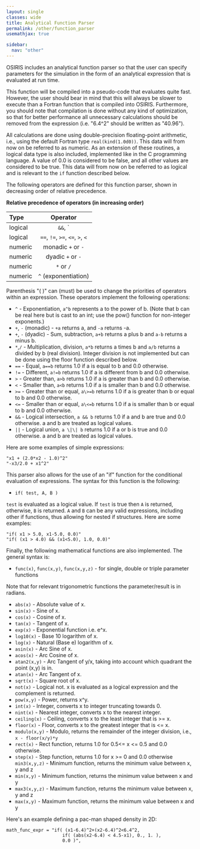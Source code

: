 ```yaml
---
layout: single
classes: wide
title: Analytical Function Parser
permalink: /other/function_parser
usemathjax: true

sidebar:
  nav: "other"
---
```


OSIRIS includes an analytical function parser so that the user can specify parameters for the simulation in the form of an analytical expression that is evaluated at run time.

This function will be compiled into a pseudo-code that evaluates quite fast. However, the user should bear in mind that this will always be slower to execute than a Fortran function that is compiled into OSIRIS. Furthermore, you should note that compilation is done without any kind of optimization, so that for better performance all unnecessary
calculations should be removed from the expression (i.e. "6.4^2" should be written as "40.96").

All calculations are done using double-precision floating-point arithmetic, i.e., using the default Fortran type `real(kind(1.0d0))`. This data will from now on be referred to as numeric. As an extension of these routines, a logical data type is also included, implemented like in the C programming language. A value of 0.0 is considered to be false, and all other values are considered to be true. This data will from now on be referred to as logical and is relevant to the `if` function described below.

The following operators are defined for this function parser, shown in decreasing order of relative precedence.

**Relative precedence of operators (in increasing order)**

| Type | Operator |
| :---       | :-: |
| logical    | `&&`, `||` |
| logical    | `==`, `!=`, `>=`, `<=`, `>`, `<` |
| numeric    | monadic `+` or `-` |
| numeric    | dyadic `+` or `-` |
| numeric    | `*` or `/` |
| numeric    | `^` (exponentiation) |

Parenthesis "( )" can (must) be used to change the priorities of operators within an expression. These operators implement the following operations:

* `^` - Exponentiation, `a^b` represents a to the power of b. (Note that b can be real here but is cast to an int; use the pow() function for non-integer exponents.)
* `+`, `-` (monadic) - `+a` returns a, and `-a` returns -a.
* `+`, `-` (dyadic) - Sum, subtraction, `a+b` returns a plus b and `a-b` returns a minus b.
* `*`,`/` - Multiplication, division, `a*b` returns a times b and `a/b` returns a divided by b (real division). Integer division is not implemented but can be done using the floor function described below.
* `==` - Equal, `a==b` returns 1.0 if a is equal to b and 0.0 otherwise.
* `!=` - Different, `a!=b` returns 1.0 if a is different from b and 0.0 otherwise.
* `>` - Greater than, `a>b` returns 1.0 if a is greater than b and 0.0 otherwise.
* `<` - Smaller than, `a<b` returns 1.0 if a is smaller than b and 0.0 otherwise.
* `>=` - Greater than or equal, `a\>=b` returns 1.0 if a is greater than b or equal to b and 0.0 otherwise.
* `<=` - Smaller than or equal, `a\<=b` returns 1.0 if a is smaller than b or equal to b and 0.0 otherwise.
* `&&` - Logical intersection, `a && b` returns 1.0 if a and b are true and 0.0 otherwise. a and b are treated as logical values.
* `||` - Logical union, `a \|\| b` returns 1.0 if a or b is true and 0.0 otherwise. a and b are treated as logical values.

Here are some examples of simple expressions:

```text
"x1 + (2.0*x2 - 1.0)^2"
"-x3/2.0 + x1^2"
```

This parser also allows for the use of an "if" function for the conditional evaluation of expressions. The syntax for this function is the following:

* `if( test, A, B )`

`test` is evaluated as a logical value. If `test` is true then `A` is returned, otherwise, `B` is returned. `A` and `B` can be any valid expressions, including other if functions, thus allowing for nested if structures. Here are some examples:

```text
"if( x1 > 5.0, x1-5.0, 0.0)"
"if( (x1 > 4.0) && (x1<5.0), 1.0, 0.0)"
```

Finally, the following mathematical functions are also implemented. The general syntax is:

* `func(x)`, `func(x,y)`, `func(x,y,z)` - for single, double or triple parameter functions

Note that for relevant trigonometric functions the parameter/result is in radians.

* `abs(x)` - Absolute value of x.
* `sin(x)` - Sine of x.
* `cos(x)` - Cosine of x.
* `tan(x)` - Tangent of x.
* `exp(x)` - Exponential function i.e. e^x.
* `log10(x)` - Base 10 logarithm of x.
* `log(x)` - Natural (Base e) logarithm of x.
* `asin(x)` - Arc Sine of x.
* `acos(x)` - Arc Cosine of x.
* `atan2(x,y)` - Arc Tangent of y/x, taking into account which quadrant the point (x,y) is in.
* `atan(x)` - Arc Tangent of x.
* `sqrt(x)` - Square root of x.
* `not(x)` - Logical not. x is evaluated as a logical expression and the complement is returned.
* `pow(x,y)` - Power, returns x^y.
* `int(x)` - Integer, converts x to integer truncating towards 0.
* `nint(x)` - Nearest integer, converts x to the nearest integer.
* `ceiling(x)` - Ceiling, converts x to the least integer that is \>= x.
* `floor(x)` - Floor, converts x to the greatest integer that is \<= x.
* `modulo(x,y)` - Modulo, returns the remainder of the integer division, i.e., `x - floor(x/y)*y`
* `rect(x)` - Rect function, returns 1.0 for 0.5\<= x \<= 0.5 and 0.0 otherwise.
* `step(x)` - Step function, returns 1.0 for x \>= 0 and 0.0 otherwise `min3(x,y,z)` - Minimum function, returns the minimum value between x, y and z
* `min(x,y)` - Minimum function, returns the minimum value between x and y
* `max3(x,y,z)` - Maximum function, returns the minimum value between x, y
  and z
* `max(x,y)` - Maximum function, returns the minimum value between x and y

Here's an example defining a pac-man shaped density in 2D:

```text
math_func_expr = "if( (x1-6.4)^2+(x2-6.4)^2<6.4^2,
                     if( (abs(x2-6.4) < 4.5-x1), 0., 1. ),
                     0.0 )",
```
